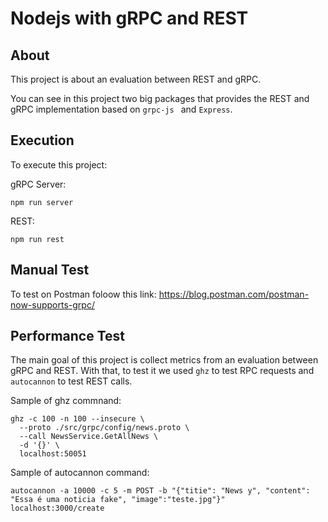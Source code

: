 # Nodejs with gRPC and REST

## About
This project is about an evaluation between REST and gRPC.

You can see in this project two big packages that provides the REST and gRPC implementation based on ```grpc-js ``` and ```Express```. 

## Execution
To execute this project: 

gRPC Server: 

```
npm run server
```

REST: 

```
npm run rest
```

## Manual Test
To test on Postman foloow this link: https://blog.postman.com/postman-now-supports-grpc/ 

## Performance Test

The main goal of this project is collect metrics from an evaluation between gRPC and REST. With that, to test it we used ```ghz``` to test RPC requests and ```autocannon``` to test REST calls. 

Sample of ghz commnand:
```
ghz -c 100 -n 100 --insecure \
  --proto ./src/grpc/config/news.proto \
  --call NewsService.GetAllNews \
  -d '{}' \
  localhost:50051

```

Sample of autocannon command: 
```
autocannon -a 10000 -c 5 -m POST -b "{"titie": "News y", "content": "Essa é uma noticia fake", "image":"teste.jpg"}"
localhost:3000/create
```